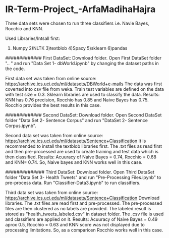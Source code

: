 # IR-Term-Project_-ArfaMadihaHajra

Three data sets were chosen to run three classifiers i.e. Navie Bayes, Rocchio and KNN.

Used Libraries/Intsall first:
1) Numpy  2)NLTK  3)textblob 4)Spacy 5)sklearn 6)pandas

#############
First DataSet:
Download folder. Open First DataSet folder ".. " and run "Data Set 1- dbWorld.ipynb" by changing the dataset paths in the code.

First data set was taken from online source: https://archive.ics.uci.edu/ml/datasets/DBWorld+e-mails
The data was first coverted into csv file from weka.
Train test variables are defined on the data with test size = 0.3.
Sklearn libraries are used to classify the data.
Results: KNN has 0.76 precision, Rocchio has 0.85 and Naive Bayes has 0.75. Rocchio provides the best results in this case.

#############
Second DataSet:
Download folder. Open Second DataSet folder "Data Set 2- Sentence Corpus" and run "DataSet 2- Sentence Corpus.ipynb".

Second data set was taken from online source: https://archive.ics.uci.edu/ml/datasets/Sentence+Classification
It is recommended to install the textblob libraries first.
The .txt files as read first and then pre-processed are used to create training and test data which is then classified.
Results: Acuuracy of Naive Bayes = 0.74, Rocchio = 0.68 and KNN= 0.74. So, Naive bayes and KNN works well in this case.

##############
Third DataSet:
Download folder. Open Third DataSet folder "Data Set 3- Health Tweets" and run "Pre-Processing Files.ipynb" to pre-process data.
Run "Classifier-Data3.ipynb" to run classifiers.

Third data set was taken from online source: https://archive.ics.uci.edu/ml/datasets/Sentence+Classification
Download libraries.
The .txt files are read first and pre-processed. The pre-processed files are then clustered as no labels are provided.
The labeled result is stored as "health_tweets_labeled.csv" in dataset folder.
The .csv file is used and classifiers are applied on it.
Results: Acuuracy of Naive Bayes = 0.49 aprox 0.5, Rocchio = 0.63 and KNN score was not displayed due to processing limitations. So, as a compariosn Rocchio works well in this case.



